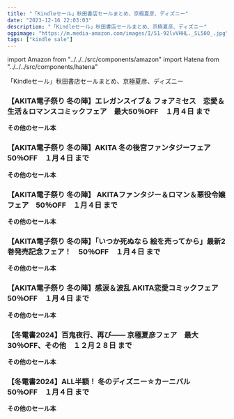 ```yaml
---
title: "「Kindleセール」秋田書店セールまとめ、京極夏彦、ディズニー"
date: "2023-12-16 22:03:03"
description: "「Kindleセール」秋田書店セールまとめ、京極夏彦、ディズニー"
ogpimage: "https://m.media-amazon.com/images/I/51-92lvVHHL._SL500_.jpg"
tags: ["kindle sale"]
---
```

import Amazon from "../../../src/components/amazon"
import Hatena from "../../../src/components/hatena"

「Kindleセール」秋田書店セールまとめ、京極夏彦、ディズニー




### 【AKITA電子祭り 冬の陣】エレガンスイブ＆ フォアミセス　恋愛＆生活＆ロマンスコミックフェア　最大50％OFF　１月４日 まで


<Amazon asin="B0BD46K6B2" />



<Amazon asin="B0B6FG1MM4" />



<Amazon asin="B0B62ZR9JY" />


**その他のセール本**

<Hatena src="https://kyukyunyorituryo.github.io/kindle_sale/20240104s37435/" title=""/>

### 【AKITA電子祭り 冬の陣】AKITA 冬の後宮ファンタジーフェア　50％OFF　１月４日 まで


<Amazon asin="B0BPC8ZR7K" />



<Amazon asin="B09ZB8NFWZ" />



<Amazon asin="B093BQV429" />


**その他のセール本**

<Hatena src="https://kyukyunyorituryo.github.io/kindle_sale/20240104s37433/" title=""/>

### 【AKITA電子祭り 冬の陣】 AKITAファンタジー＆ロマン＆悪役令嬢フェア　50％OFF　１月４日 まで


<Amazon asin="B0BFHL3D66" />



<Amazon asin="B09Y5NK43N" />



<Amazon asin="B09BYXJTXV" />


**その他のセール本**

<Hatena src="https://kyukyunyorituryo.github.io/kindle_sale/20240104s37431/" title=""/>

### 【AKITA電子祭り 冬の陣】「いつか死ぬなら 絵を売ってから」最新2巻発売記念フェア！　50％OFF　１月４日 まで


<Amazon asin="B0BTPG7SK1" />



<Amazon asin="B0B6FJ8589" />



<Amazon asin="B0B6FJPB7W" />


**その他のセール本**

<Hatena src="https://kyukyunyorituryo.github.io/kindle_sale/20240104s37403/" title=""/>

### 【AKITA電子祭り 冬の陣】感涙＆波乱 AKITA恋愛コミックフェア　50％OFF　１月４日 まで


<Amazon asin="B0855TMBP3" />



<Amazon asin="B076C7KQDJ" />



<Amazon asin="B075K7C4LY" />


**その他のセール本**

<Hatena src="https://kyukyunyorituryo.github.io/kindle_sale/20240104s37384/" title=""/>

### 【冬電書2024】百鬼夜行、再び—— 京極夏彦フェア　最大30％OFF、その他　１２月２８日 まで


<Amazon asin="B0CG5853SR" />



<Amazon asin="B0CH7RVWS5" />



<Amazon asin="B009GAIR1E" />


**その他のセール本**

<Hatena src="https://kyukyunyorituryo.github.io/kindle_sale/20231228s37440/" title=""/>

### 【冬電書2024】ALL半額！ 冬のディズニー☆カーニバル　　50％OFF　１月４日 まで


<Amazon asin="B078YQR2RX" />



<Amazon asin="B078MWTN1M" />



<Amazon asin="B078M7G49W" />


**その他のセール本**

<Hatena src="https://kyukyunyorituryo.github.io/kindle_sale/20240104s37441/" title=""/>